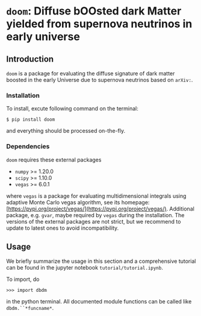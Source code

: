 # `doom`: **D**iffuse b**OO**sted dark **M**atter yielded from supernova neutrinos in early universe


## Introduction

`doom` is a package for evaluating the diffuse signature of dark matter boosted in the early Universe due to supernova neutrinos based on `arXiv:`.

### Installation

To install, excute following command on the terminal:

    $ pip install doom

and everything should be processed on-the-fly.

### Dependencies

`doom` requires these external packages

- `numpy` >= 1.20.0
- `scipy` >= 1.10.0
- `vegas` >= 6.0.1

where `vegas` is a package for evaluating multidimensional integrals using adaptive Monte Carlo vegas algorithm, see its homepage: [https://pypi.org/project/vegas/](https://pypi.org/project/vegas/). Additional package, e.g. `gvar`, maybe required by `vegas` during the installation.
The versions of the external packages are not strict, but we recommend to update to latest ones to avoid incompatibility. 


## Usage

We briefly summarize the usage in this section and a comprehensive tutorial can be found in the jupyter notebook `tutorial/tutorial.ipynb`.

To import, do

    >>> import dbdm

in the python terminal. All documented module functions can be called like `dbdm.``*funcname*`. 
